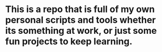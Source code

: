 # This is a repo that is full of my own personal scripts and tools whether its something at work, or just some fun projects to keep learning. 
